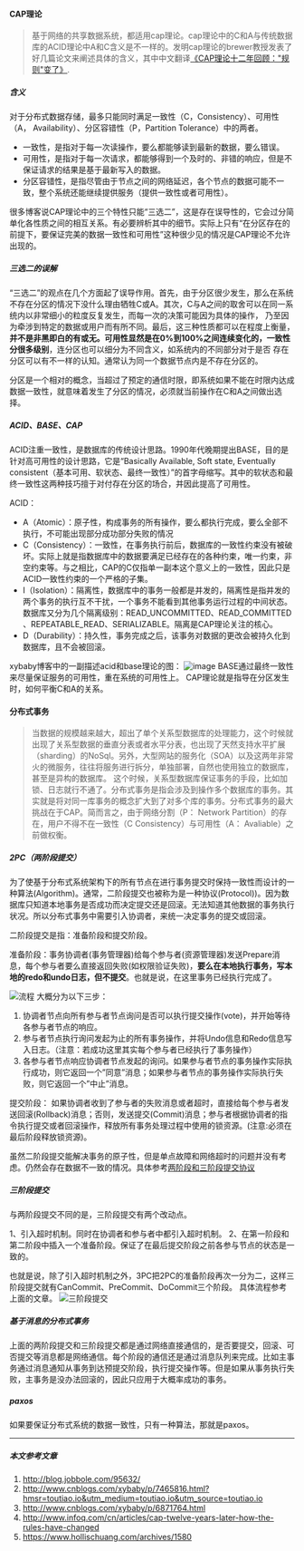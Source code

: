 #### CAP理论
> 基于网络的共享数据系统，都适用cap理论。cap理论中的C和A与传统数据库的ACID理论中A和C含义是不一样的。发明cap理论的brewer教授发表了好几篇论文来阐述具体的含义，其中中文翻译[《CAP理论十二年回顾："规则"变了》](http://www.infoq.com/cn/articles/cap-twelve-years-later-how-the-rules-have-changed).

##### 含义
对于分布式数据存储，最多只能同时满足一致性（C，Consistency）、可用性（A， Availability）、分区容错性（P，Partition Tolerance）中的两者。
- 一致性，是指对于每一次读操作，要么都能够读到最新的数据，要么错误。
- 可用性，是指对于每一次请求，都能够得到一个及时的、非错的响应，但是不保证请求的结果是基于最新写入的数据。
- 分区容错性，是指尽管由于节点之间的网络延迟，各个节点的数据可能不一致，整个系统还能继续提供服务（提供一致性或者可用性）。

很多博客说CAP理论中的三个特性只能“三选二”，这是存在误导性的，它会过分简单化各性质之间的相互关系。有必要辨析其中的细节。实际上只有“在分区存在的前提下，要保证完美的数据一致性和可用性”这种很少见的情况是CAP理论不允许出现的。

##### 三选二的误解
“三选二”的观点在几个方面起了误导作用。首先，由于分区很少发生，那么在系统不存在分区的情况下没什么理由牺牲C或A。其次，C与A之间的取舍可以在同一系统内以非常细小的粒度反复发生，而每一次的决策可能因为具体的操作，
乃至因为牵涉到特定的数据或用户而有所不同。最后，这三种性质都可以在程度上衡量，**并不是非黑即白的有或无。可用性显然是在0%到100%之间连续变化的，一致性分很多级别**，连分区也可以细分为不同含义，如系统内的不同部分对于是否
存在分区可以有不一样的认知。通常认为同一个数据节点内是不存在分区的。

分区是一个相对的概念，当超过了预定的通信时限，即系统如果不能在时限内达成数据一致性，就意味着发生了分区的情况，必须就当前操作在C和A之间做出选择。

##### ACID、BASE、CAP
ACID注重一致性，是数据库的传统设计思路。1990年代晚期提出BASE，目的是针对高可用性的设计思路，它是“Basically Available, Soft state, Eventually consistent（基本可用、软状态、最终一致性）”的首字母缩写。其中的软状态和最终一致性这两种技巧擅于对付存在分区的场合，并因此提高了可用性。

ACID：
- A（Atomic）：原子性，构成事务的所有操作，要么都执行完成，要么全部不执行，不可能出现部分成功部分失败的情况
- C（Consistency）：一致性，在事务执行前后，数据库的一致性约束没有被破坏。实际上就是指数据库中的数据要满足已经存在的各种约束，唯一约束，非空约束等。与之相比，CAP的C仅指单一副本这个意义上的一致性，因此只是ACID一致性约束的一个严格的子集。
- I（Isolation）：隔离性，数据库中的事务一般都是并发的，隔离性是指并发的两个事务的执行互不干扰，一个事务不能看到其他事务运行过程的中间状态。数据库又分为几个隔离级别：READ_UNCOMMITTED、READ_COMMITTED
、REPEATABLE_READ、SERIALIZABLE。隔离是CAP理论关注的核心。
- D（Durability）：持久性，事务完成之后，该事务对数据的更改会被持久化到数据库，且不会被回滚。

xybaby博客中的一副描述acid和base理论的图：
![image](http://images2015.cnblogs.com/blog/1089769/201705/1089769-20170518091439963-1800029774.png)
BASE通过最终一致性来尽量保证服务的可用性，重在系统的可用性上。
CAP理论就是指导在分区发生时，如何平衡C和A的关系。

#### 分布式事务
> 当数据的规模越来越大，超出了单个关系型数据库的处理能力，这个时候就出现了关系型数据的垂直分表或者水平分表，也出现了天然支持水平扩展（sharding）的NoSql。另外，大型网站的服务化（SOA）以及这两年非常火的微服务，往往将服务进行拆分，单独部署，自然也使用独立的数据库，甚至是异构的数据库。
这个时候，关系型数据库保证事务的手段，比如加锁、日志就行不通了。分布式事务是指会涉及到操作多个数据库的事务。其实就是将对同一库事务的概念扩大到了对多个库的事务。分布式事务的最大挑战在于CAP。简而言之，由于网络分割（P： Network Partition）的存在，用户不得不在一致性（C Consistency）与可用性（A： Avaliable）之前做权衡。

##### 2PC（两阶段提交）
为了使基于分布式系统架构下的所有节点在进行事务提交时保持一致性而设计的一种算法(Algorithm)。通常，二阶段提交也被称为是一种协议(Protocol))。因为数据库只知道本地事务是否成功而决定提交还是回滚。无法知道其他数据的事务执行状况。所以分布式事务中需要引入协调者，来统一决定事务的提交或回滚。

二阶段提交是指：准备阶段和提交阶段。

准备阶段：事务协调者(事务管理器)给每个参与者(资源管理器)发送Prepare消息，每个参与者要么直接返回失败(如权限验证失败)，**要么在本地执行事务，写本地的redo和undo日志，但不提交**。也就是说，在这里事务已经执行完成了。

![流程](http://www.hollischuang.com/wp-content/uploads/2015/12/success.png)
大概分为以下三步：
1. 协调者节点向所有参与者节点询问是否可以执行提交操作(vote)，并开始等待各参与者节点的响应。
2. 参与者节点执行询问发起为止的所有事务操作，并将Undo信息和Redo信息写入日志。（注意：若成功这里其实每个参与者已经执行了事务操作）
3. 各参与者节点响应协调者节点发起的询问。如果参与者节点的事务操作实际执行成功，则它返回一个”同意”消息；如果参与者节点的事务操作实际执行失败，则它返回一个”中止”消息。

提交阶段：
如果协调者收到了参与者的失败消息或者超时，直接给每个参与者发送回滚(Rollback)消息；否则，发送提交(Commit)消息；参与者根据协调者的指令执行提交或者回滚操作，释放所有事务处理过程中使用的锁资源。(注意:必须在最后阶段释放锁资源)。

虽然二阶段提交能解决事务的原子性，但是单点故障和网络超时的问题并没有考虑。仍然会存在数据不一致的情况。具体参考[两阶段和三阶段提交协议](http://blog.jobbole.com/95632/)

##### 三阶段提交
与两阶段提交不同的是，三阶段提交有两个改动点。

1、引入超时机制。同时在协调者和参与者中都引入超时机制。
2、在第一阶段和第二阶段中插入一个准备阶段。保证了在最后提交阶段之前各参与节点的状态是一致的。

也就是说，除了引入超时机制之外，3PC把2PC的准备阶段再次一分为二，这样三阶段提交就有CanCommit、PreCommit、DoCommit三个阶段。
具体流程参考上面的文章。
![三阶段提交](http://www.hollischuang.com/wp-content/uploads/2015/12/3.png)

##### 基于消息的分布式事务
上面的两阶段提交和三阶段提交都是通过网络直接通信的，是否要提交，回滚、可否提交等消息都是网络通信。每个阶段的通信还是通过消息队列来完成。比如主事务通过消息通知从事务到达预提交阶段，执行提交操作等。但是如果从事务执行失败，主事务是没办法回滚的，因此只应用于大概率成功的事务。

##### paxos
如果要保证分布式系统的数据一致性，只有一种算法，那就是paxos。


---
##### 本文参考文章
1. http://blog.jobbole.com/95632/
2. http://www.cnblogs.com/xybaby/p/7465816.html?hmsr=toutiao.io&utm_medium=toutiao.io&utm_source=toutiao.io
3. http://www.cnblogs.com/xybaby/p/6871764.html
4. http://www.infoq.com/cn/articles/cap-twelve-years-later-how-the-rules-have-changed
5. https://www.hollischuang.com/archives/1580